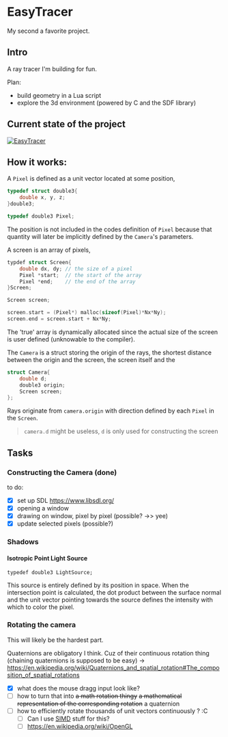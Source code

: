 # EasyTracer

My second a favorite project.

## Intro

A ray tracer I'm building for fun.

Plan:

- build geometry in a Lua script
- explore the 3d environment (powered by C and the SDF library)

## Current state of the project

[![EasyTracer](https://yt-embed.herokuapp.com/embed?v=EuKUWbwAnW0)](https://www.youtube.com/watch?v=EuKUWbwAnW0 "EasyTracer ")



## How it works:

A `Pixel` is defined as a unit vector located at some position,

```C
typedef struct double3{
    double x, y, z;
}double3;

typedef double3 Pixel;
```

The position is not included in the codes definition of `Pixel` because that quantity will later be implicitly defined by the `Camera`'s parameters.

A screen is an array of pixels,

```C
typdef struct Screen{
    double dx, dy; // the size of a pixel
    Pixel *start;  // the start of the array
    Pixel *end;    // the end of the array
}Screen;

Screen screen;

screen.start = (Pixel*) malloc(sizeof(Pixel)*Nx*Ny);
screen.end = screen.start + Nx*Ny;
```

The 'true' array is dynamically allocated since the actual size of the screen is user defined (unknowable to the compiler).

The `Camera` is a struct storing the origin of the rays, the shortest distance between the origin and the screen, the screen itself and the

```C
struct Camera{
	double d;
	double3 origin;
	Screen screen;
};
```

Rays originate from `camera.origin` with direction defined by each `Pixel` in the `Screen`.

> `camera.d` might be useless, `d` is only used for constructing the screen


## Tasks 
### Constructing the Camera (done)

to do:

- [x] set up SDL https://www.libsdl.org/
- [x] opening a window
- [x] drawing on window, pixel by pixel (possible? ->> yee)
- [x] update selected pixels (possible?)

### Shadows

#### Isotropic Point Light Source

```
typedef double3 LightSource;
```

This source is entirely defined by its position in space. When the intersection point is calculated, the dot product between the surface normal and the unit vector pointing towards the source defines the intensity with which to color the pixel.


### Rotating the camera

This will likely be the hardest part.

Quaternions are obligatory I think. Cuz of their continuous rotation thing (chaining quaternions is supposed to be easy) -> https://en.wikipedia.org/wiki/Quaternions_and_spatial_rotation#The_composition_of_spatial_rotations

- [x] what does the mouse dragg input look like?
- [ ] how to turn that into ~~a math rotation thingy~~ ~~a mathematical representation of the corresponding rotation~~ a quaternion
- [ ] how to efficiently rotate thousands of unit vectors continuously ? :C
    - [ ] Can I use [SIMD](https://en.wikipedia.org/wiki/SIMD) stuff for this? 
    - [ ] https://en.wikipedia.org/wiki/OpenGL
